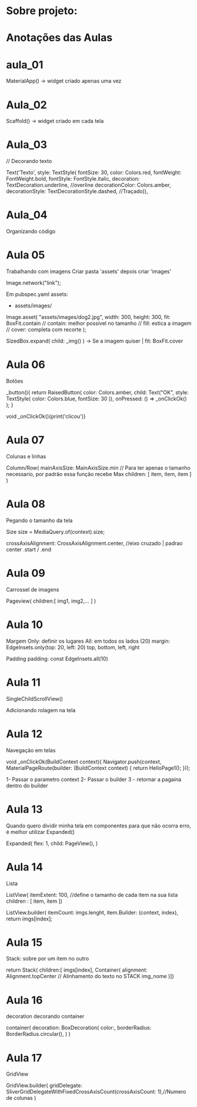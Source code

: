 # Sobre projeto: 

# Anotações das Aulas

# aula_01

MaterialApp() -> widget criado apenas uma vez

# Aula_02

Scaffold() -> widget criado em cada tela

# Aula_03 

// Decorando texto

Text('Texto', style: TextStyle(
fontSize: 30,  color: Colors.red,
fontWeight: FontWeight.bold,
fontStyle: FontStyle.italic,
decoration: TextDecoration.underline, //overline
decorationColor: Colors.amber,
decorationStyle: TextDecorationStyle.dashed, //Traçado)),

# Aula_04 

Organizando código

# Aula 05

Trabalhando com imagens
Criar pasta 'assets' depois criar 'images'

Image.network("link");

Em pubspec.yaml
assets:
- assets/images/

Image.asset(
"assets/images/dog2.jpg",
width: 300,
height: 300,
fit: BoxFit.contain
// contain: melhor possivel no tamanho
// fill: estica a imagem
// cover: completa com recorte
);

SizedBox.expand(
child: _img()
) -> Se a imagem quiser | fit: BoxFit.cover

# Aula 06

Botões

_button(){
return RaisedButton(
color: Colors.amber,
child: Text("OK", style:
TextStyle(
color: Colors.blue,
fontSize: 30
)),
onPressed: () => _onClickOk()
);
}

void _onClickOk(){print('clicou')}

# Aula 07

Colunas e linhas

Column/Row(
mainAxisSize: MainAxisSize.min // Para ter apenas o tamanho necessario, por padrão essa função recebe Max
children: [
item,
item,
item
]
)

# Aula 08

Pegando o tamanho da tela

Size size = MediaQuery.of(context).size;

crossAxisAlignment: CrossAxisAlignment.center, //eixo cruzado | padrao center
.start / .end 

# Aula 09

Carrossel de imagens

Pageview(
children:[
img1,
img2,...
]
)

# Aula 10

Margem
Only: definir os lugares
All: em todos os lados (20)
margin: EdgeInsets.only(top: 20, left: 20)
top, bottom, left, right

Padding
padding: const EdgeInsets.all(10)

# Aula 11

SingleChildScrollView()

Adicionando rolagem na tela


# Aula 12

Navegação em telas

void _onClickOk(BuildContext context){
Navigator.push(context, MaterialPageRoute(builder: (BuildContext context) {
return HelloPage1();
}));

1- Passar o parametro context
2- Passar o builder
3 - retornar a pagaina dentro do builder



# Aula 13

Quando quero dividir minha tela em componentes
para que não ocorra erro, é melhor utilizar Expanded()

Expanded(
flex: 1,
child: PageView(),
)

# Aula 14

Lista

ListView(
itemExtent: 100, //define o tamanho de cada item na sua lista
children : 
[
item,
item
])

ListView.builder(
itemCount: imgs.lenght,
item.Builder: (context, index),
return imgs[index];

# Aula 15

Stack: sobre por um item no outro

return Stack(
    children:[
    imgs[index],
    Container(
        alignment: Alignment.topCenter // Alinhamento do texto no STACK
        img_nome
)])

# Aula 16

decoration
decorando container

container(
decoration: BoxDecoration(
color:,
borderRadius: BorderRadius.circular(),
)
)

# Aula 17
GridView

GridView.builder(
gridDelegate: SliverGridDelegateWithFixedCrossAxisCount(crossAxisCount: 1),//Numero de colunas
)
